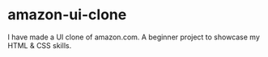 # amazon-ui-clone
I have made a UI clone of amazon.com. A beginner project to showcase my HTML &amp; CSS skills.
